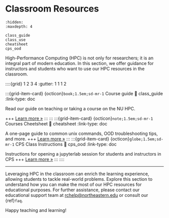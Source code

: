# Classroom Resources
```{toctree}
:hidden:
:maxdepth: 4

class_guide
class_use
cheatsheet
cps_ood
```

High-Performance Computing (HPC) is not only for researchers; it is an integral part of modern education. In this section, we offer guidance for instructors and students who want to use our HPC resources in the classroom.

::::{grid} 1 2 3 4
:gutter: 1 1 1 2


:::{grid-item-card} {octicon}`book;1.5em;sd-mr-1` Course guide
:link: class_guide
:link-type: doc

Read our guide on teaching or taking a course on the NU HPC.

+++
[Learn more »](class_guide)
:::
:::
:::{grid-item-card} {octicon}`note;1.5em;sd-mr-1` Courses Cheetsheet
:link: cheatsheet
:link-type: doc

A one-page guide to common unix commands, OOD troubleshooting tips, and more.
+++
[Learn more »](cheatsheet)
:::
:::{grid-item-card} {octicon}`globe;1.5em;sd-mr-1` CPS Class Instructions
:link: cps_ood
:link-type: doc

Instructions for opening a jupyterlab session for students and instructors in CPS
+++
[Learn more »](cps_ood)
:::
::::

---
Leveraging HPC in the classroom can enrich the learning experience, allowing students to tackle real-world problems. Explore this section to understand how you can make the most of our HPC resources for educational purposes. For further assistance, please contact our educational support team at <rchelp@northeastern.edu> or consult our {ref}`faq`.

Happy teaching and learning!
